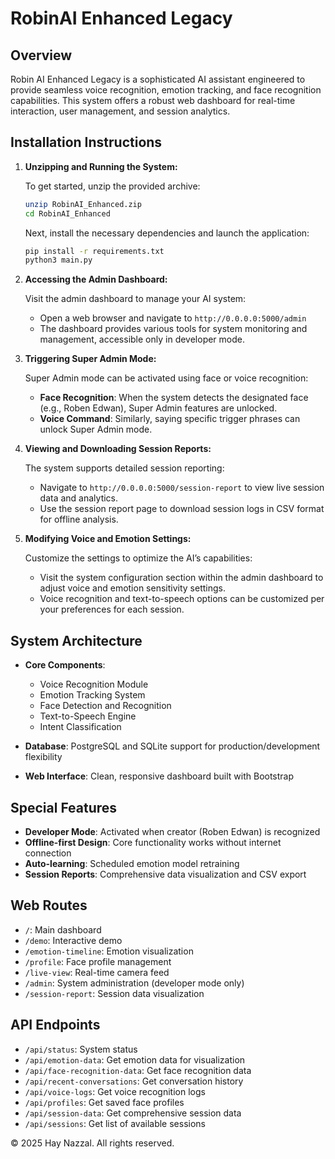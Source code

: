 
# RobinAI Enhanced Legacy

## Overview

Robin AI Enhanced Legacy is a sophisticated AI assistant engineered to provide seamless voice recognition, emotion tracking, and face recognition capabilities. This system offers a robust web dashboard for real-time interaction, user management, and session analytics.

## Installation Instructions

1. **Unzipping and Running the System:**

   To get started, unzip the provided archive:
   ```bash
   unzip RobinAI_Enhanced.zip
   cd RobinAI_Enhanced
   ```
   Next, install the necessary dependencies and launch the application:
   ```bash
   pip install -r requirements.txt
   python3 main.py
   ```

2. **Accessing the Admin Dashboard:**

   Visit the admin dashboard to manage your AI system:
   - Open a web browser and navigate to `http://0.0.0.0:5000/admin`
   - The dashboard provides various tools for system monitoring and management, accessible only in developer mode.

3. **Triggering Super Admin Mode:**

   Super Admin mode can be activated using face or voice recognition:
   - **Face Recognition**: When the system detects the designated face (e.g., Roben Edwan), Super Admin features are unlocked.
   - **Voice Command**: Similarly, saying specific trigger phrases can unlock Super Admin mode.

4. **Viewing and Downloading Session Reports:**

   The system supports detailed session reporting:
   - Navigate to `http://0.0.0.0:5000/session-report` to view live session data and analytics.
   - Use the session report page to download session logs in CSV format for offline analysis.

5. **Modifying Voice and Emotion Settings:**

   Customize the settings to optimize the AI’s capabilities:
   - Visit the system configuration section within the admin dashboard to adjust voice and emotion sensitivity settings.
   - Voice recognition and text-to-speech options can be customized per your preferences for each session.

## System Architecture

- **Core Components**:
  - Voice Recognition Module
  - Emotion Tracking System
  - Face Detection and Recognition
  - Text-to-Speech Engine
  - Intent Classification

- **Database**: PostgreSQL and SQLite support for production/development flexibility
- **Web Interface**: Clean, responsive dashboard built with Bootstrap

## Special Features

- **Developer Mode**: Activated when creator (Roben Edwan) is recognized
- **Offline-first Design**: Core functionality works without internet connection
- **Auto-learning**: Scheduled emotion model retraining
- **Session Reports**: Comprehensive data visualization and CSV export

## Web Routes

- `/`: Main dashboard
- `/demo`: Interactive demo
- `/emotion-timeline`: Emotion visualization
- `/profile`: Face profile management
- `/live-view`: Real-time camera feed
- `/admin`: System administration (developer mode only)
- `/session-report`: Session data visualization

## API Endpoints

- `/api/status`: System status
- `/api/emotion-data`: Get emotion data for visualization
- `/api/face-recognition-data`: Get face recognition data
- `/api/recent-conversations`: Get conversation history
- `/api/voice-logs`: Get voice recognition logs
- `/api/profiles`: Get saved face profiles
- `/api/session-data`: Get comprehensive session data
- `/api/sessions`: Get list of available sessions

© 2025 Hay Nazzal. All rights reserved.
